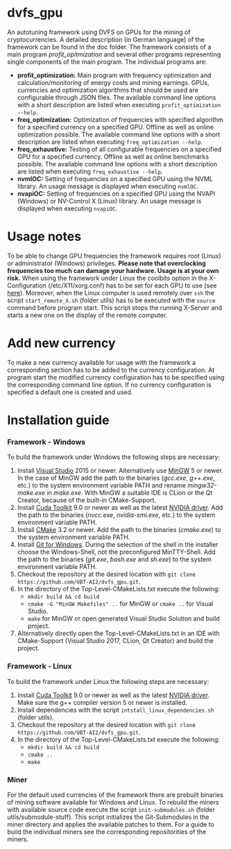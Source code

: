 # dvfs_gpu
An autotuning framework using DVFS on GPUs for the mining of cryptocurrencies. A detailed description (in German language) of the framework can be found in the doc folder. The framework consists of a main program *profit_opitmization* and several other programs representing single components of the main program. The individual programs are:
* **profit_optimization:** Main program with frequency optimization and calculation/monitoring of energy costs and mining earnings. GPUs, currencies and optimization algorithms that should be used are configurable through JSON files. The available command line options with a short description are listed when executing `profit_optimization --help`. 
* **freq_optimization:** Optimization of frequencies with specified algorithm for a specified currency on a specified GPU. Offline as well as online optimization possible. The available command line options with a short description are listed when executing `freq_optimization --help`.
* **freq_exhaustive:** Testing of all configurable frequencies on a specified GPU for a specified currency. Offline as well as online benchmarks possible. The available command line options with a short description are listed when executing `freq_exhaustive --help`.
* **nvmlOC:** Setting of frequencies on a specified GPU using the NVML library. An usage message is displayed when executing `nvmlOC`. 
* **nvapiOC:** Setting of frequencies on a specified GPU using the NVAPI (Windows) or NV-Control X (Linux) library. An usage message is displayed when executing `nvapiOC`.

# Usage notes
To be able to change GPU frequencies the framework requires root (Linux) or administrator (Windows) privileges. **Please note that overclocking frequencies too much can damage your hardware. Usage is at your own risk.**
When using the framework under Linux the coolbits option in the X-Configuration (/etc/X11/xorg.conf) has to be set for each GPU to use (see [here](https://gist.github.com/bsodmike/369f8a202c5a5c97cfbd481264d549e9)). Moreover, when the Linux computer is used remotely over `ssh` the script `start_remote_X.sh` (folder utils) has to be executed with the `source` command before program start. This script stops the running X-Server and starts a new one on the display of the remote computer.

# Add new currency
To make a new currency available for usage with the framework a corresponding section has to be added to the currency configuration. At program start the modified currency configuration has to be specified using the corresponding command line option. If no currency configuration is specified a default one is created and used. 

# Installation guide
### Framework - Windows
To build the framework under Windows the following steps are necessary:
1. Install [Visual Studio](https://visualstudio.microsoft.com/) 2015 or newer. Alternatively use [MinGW](https://sourceforge.net/projects/mingw-w64/) 5 or newer. In the case of MinGW add the path to the binaries (*gcc.exe*, *g++.exe*, etc.) to the system environment variable PATH and rename *mingw32-make.exe* in *make.exe*. With MinGW a suitable IDE is CLion or the Qt Creator, because of the built-in CMake-Support.
2. Install [Cuda Toolkit](https://developer.nvidia.com/cuda-downloads) 9.0 or newer as well as the latest [NVIDIA driver](https://www.nvidia.de/Download/index.aspx?lang=en). Add the path to the binaries (*nvcc.exe*, *nvidia-smi.exe*, etc.) to the system environment variable PATH.
3. Install [CMake](https://cmake.org/) 3.2 or newer. Add the path to the binaries (*cmake.exe*) to the system environment variable PATH.
4. Install [Git for Windows](https://gitforwindows.org/). During the selection of the shell in the installer choose the Windows-Shell, not the preconfigured MinTTY-Shell. Add the path to the binaries (*git.exe*, *bash.exe* and *sh.exe*) to the system environment variable PATH.
5. Checkout the repository at the desired location with `git clone https://github.com/UBT-AI2/dvfs_gpu.git`.
6. In the directory of the Top-Level-CMakeLists.txt execute the following:
    * `mkdir build && cd build`
    * `cmake -G "MinGW Makefiles" ..` for MinGW or `cmake ..` for Visual Studio.
    * `make` for MinGW or open generated Visual Studio Solution and build project.
7. Alternatively directly open the Top-Level-CMakeLists.txt in an IDE with CMake-Support (Visual Studio 2017, CLion, Qt Creator) and build the project.

### Framework - Linux
To build the framework under Linux the following steps are necessary:
1. Install [Cuda Toolkit](https://developer.nvidia.com/cuda-downloads) 9.0 or newer as well as the latest [NVIDIA driver](https://www.nvidia.de/Download/index.aspx?lang=en). Make sure the g++ compiler version 5 or newer is installed.
2. Install dependencies with the script `intstall_linux_dependencies.sh` (folder utils).
3. Checkout the repository at the desired location with `git clone https://github.com/UBT-AI2/dvfs_gpu.git`.
4. In the directory of the Top-Level-CMakeLists.txt execute the following:
    * `mkdir build && cd build`
    * `cmake ..`
    * `make`

### Miner
For the default used currencies of the framework there are prebuilt binaries of mining software available for Windows and Linux. To rebuild the miners with available source code execute the script `init-submodules.sh` (folder utils/submodule-stuff). This script initializes the Git-Submodules in the miner directory and applies the available patches to them. For a guide to build the individual miners see the corresponding repositorities of the miners.
